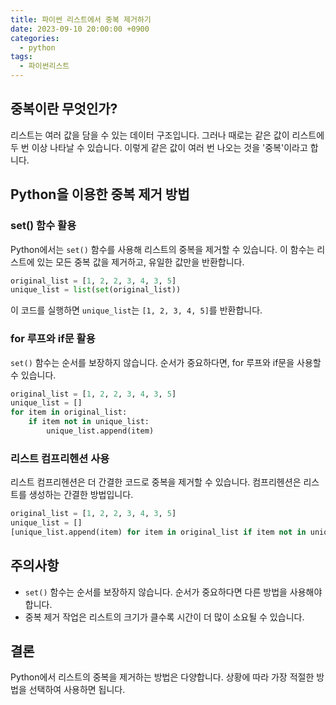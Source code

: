```yaml
---
title: 파이썬 리스트에서 중복 제거하기
date: 2023-09-10 20:00:00 +0900
categories:
  - python
tags:
  - 파이썬리스트
---
```


## 중복이란 무엇인가?

리스트는 여러 값을 담을 수 있는 데이터 구조입니다. 그러나 때로는 같은 값이 리스트에 두 번 이상 나타날 수 있습니다. 이렇게 같은 값이 여러 번 나오는 것을 '중복'이라고 합니다.

## Python을 이용한 중복 제거 방법

### set() 함수 활용

Python에서는 `set()` 함수를 사용해 리스트의 중복을 제거할 수 있습니다. 이 함수는 리스트에 있는 모든 중복 값을 제거하고, 유일한 값만을 반환합니다.

```python
original_list = [1, 2, 2, 3, 4, 3, 5]
unique_list = list(set(original_list))
```

이 코드를 실행하면 `unique_list`는 `[1, 2, 3, 4, 5]`를 반환합니다.

### for 루프와 if문 활용

`set()` 함수는 순서를 보장하지 않습니다. 순서가 중요하다면, for 루프와 if문을 사용할 수 있습니다.

```python
original_list = [1, 2, 2, 3, 4, 3, 5]
unique_list = []
for item in original_list:
    if item not in unique_list:
        unique_list.append(item)
```

### 리스트 컴프리헨션 사용

리스트 컴프리헨션은 더 간결한 코드로 중복을 제거할 수 있습니다. 컴프리헨션은 리스트를 생성하는 간결한 방법입니다.

```python
original_list = [1, 2, 2, 3, 4, 3, 5]
unique_list = []
[unique_list.append(item) for item in original_list if item not in unique_list]
```

## 주의사항

- `set()` 함수는 순서를 보장하지 않습니다. 순서가 중요하다면 다른 방법을 사용해야 합니다.
- 중복 제거 작업은 리스트의 크기가 클수록 시간이 더 많이 소요될 수 있습니다.

## 결론

Python에서 리스트의 중복을 제거하는 방법은 다양합니다. 상황에 따라 가장 적절한 방법을 선택하여 사용하면 됩니다.